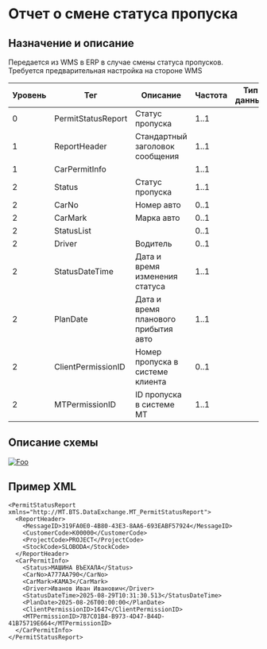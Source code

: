 # Отчет о смене статуса пропуска

## Назначение и описание
Передается из WMS в ERP в случае смены статуса пропусков. 
Требуется предварительная настройка на стороне WMS 

Уровень | Тег | Описание | Частота | Тип данных | Размер поля | Комментарий
--------|-----|----------|---------|------------|-------------|------------
0       | PermitStatusReport   | Статус пропуска       | 1..1    |            |             |                           
1       | ReportHeader | Стандартный заголовок сообщения | 1..1    |            |             | Общая структура сообщения 
1       | CarPermitInfo   |                             | 1..1        |            |             |
2       | Status       |  Статус пропуска                 | 1..1          |            |             |
2       | CarNo         | Номер авто                  | 0..1    |            |             |                           
2       | CarMark     | Марка авто                          | 0..1    |            |             |                           
2       | StatusList     |                                 | 0..1    |            |             |                           
2       | Driver           | Водитель               | 0..1       |            |             |
2       | StatusDateTime       | Дата и время изменения статуса        | 1..1     |            |
2       | PlanDate       | Дата и время планового прибытия авто        | 1..1     |            |
2       | ClientPermissionID       | Номер пропуска в системе клиента       | 0..1     |            |
2       | MTPermissionID       | ID пропуска в системе MT        | 1..1     |            |

## Описание схемы
<a href="https://github.com/MajorTerminal/MTXML/blob/master/XSD/MT_PermitStatusReport.xsd" rel="XSD">![Foo](https://user-images.githubusercontent.com/22858622/134012526-73d1b128-a2cd-4d14-8a13-10f81a57c04f.png)</a>

## Пример XML
```
<PermitStatusReport xmlns="http://MT.BTS.DataExchange.MT_PermitStatusReport">
  <ReportHeader>
    <MessageID>319FA0E0-4B80-43E3-8AA6-693EABF57924</MessageID>
    <CustomerCode>К00000</CustomerCode>
    <ProjectCode>PROJECT</ProjectCode>
    <StockCode>SLOBODA</StockCode>
  </ReportHeader>
  <CarPermitInfo>
    <Status>МАШИНА ВЪЕХАЛА</Status>
    <CarNo>А777АА790</CarNo>
    <CarMark>КАМАЗ</CarMark>
    <Driver>Иванов Иван Иванович</Driver>
    <StatusDateTime>2025-08-29T10:31:30.513</StatusDateTime>
    <PlanDate>2025-08-26T00:00:00</PlanDate>
    <ClientPermissionID>1647</ClientPermissionID>
    <MTPermissionID>7B7C01B4-B973-4D47-B44D-41B75719E664</MTPermissionID>
  </CarPermitInfo>
</PermitStatusReport>
```
